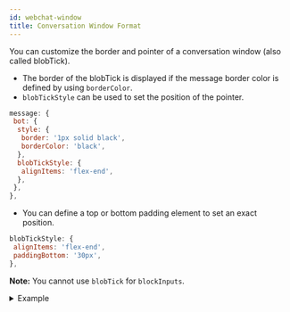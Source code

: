 ```yaml
---
id: webchat-window
title: Conversation Window Format
---
```


You can customize the border and pointer of a conversation window (also called blobTick).

- The border of the blobTick is displayed if the message border color is defined by using `borderColor`.
- `blobTickStyle` can be used to set the position of the pointer.

```javascript
message: {
 bot: {
  style: {
   border: '1px solid black',
   borderColor: 'black',
  },
  blobTickStyle: {
   alignItems: 'flex-end',
  },
 },
},
```

- You can define a top or bottom padding element to set an exact position.

```javascript
blobTickStyle: {
 alignItems: 'flex-end',
 paddingBottom: '30px',
},
```

**Note:** You cannot use `blobTick` for `blockInputs`.

<details>
<summary>Example</summary>

![](https://botonic-doc-static.netlify.com/images/concepts_wblobtick.png)

</details>
